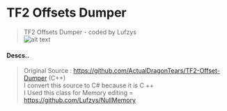 # TF2 Offsets Dumper
> TF2 Offsets Dumper - coded by Lufzys                                                                                                                                             
![alt text](https://github.com/Lufzys/TF2OffsetsDumper/blob/main/tf2offsetsdumper.PNG?raw=true)
#### Descs..
> Original Source : https://github.com/ActualDragonTears/TF2-Offset-Dumper (C++)                                                                                                            
I convert this source to C# because it is C ++                                                                                                                                     
I Used this class for Memory editing = https://github.com/Lufzys/NullMemory

